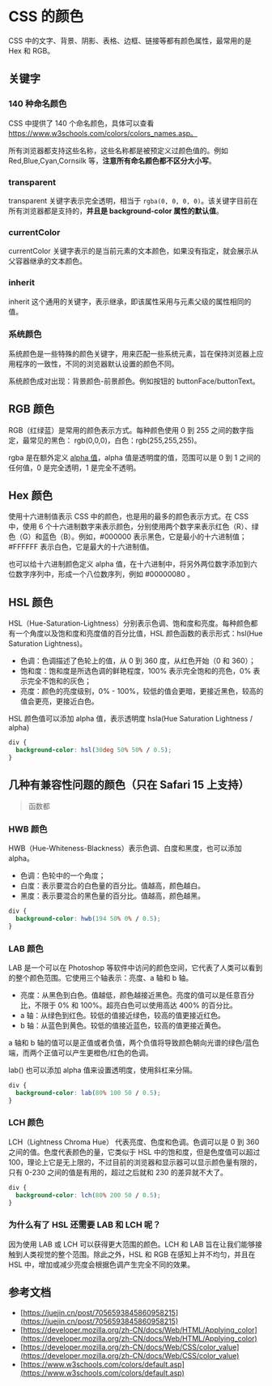 # CSS 的颜色

CSS 中的文字、背景、阴影、表格、边框、链接等都有颜色属性，最常用的是 Hex 和 RGB。

## 关键字

### 140 种命名颜色

CSS 中提供了 140 个命名颜色，具体可以查看 https://www.w3schools.com/colors/colors_names.asp。

所有浏览器都支持这些名称，这些名称都是被预定义过颜色值的。例如 Red,Blue,Cyan,Cornsilk 等，**注意所有命名颜色都不区分大小写**。

### transparent

transparent 关键字表示完全透明，相当于 `rgba(0, 0, 0, 0)`。该关键字目前在所有浏览器都是支持的，**并且是 background-color 属性的默认值**。

### currentColor

currentColor 关键字表示的是当前元素的文本颜色，如果没有指定，就会展示从父容器继承的文本颜色。

### inherit

inherit 这个通用的关键字，表示继承，即该属性采用与元素父级的属性相同的值。

### 系统颜色

系统颜色是一些特殊的颜色关键字，用来匹配一些系统元素，旨在保持浏览器上应用程序的一致性，不同的浏览器默认设置的颜色不同。

系统颜色成对出现：背景颜色-前景颜色。例如按钮的 buttonFace/buttonText。

## RGB 颜色

RGB（红绿蓝）是常用的颜色表示方式。每种颜色使用 0 到 255 之间的数字指定，最常见的黑色： rgb(0,0,0)，白色：rgb(255,255,255)。

rgba 是在额外定义 [alpha 值](https://en.wikipedia.org/wiki/Alpha_compositing)，alpha 值是透明度的值，范围可以是 0 到 1 之间的任何值，0 是完全透明，1 是完全不透明。

## Hex 颜色

使用十六进制值表示 CSS 中的颜色，也是用的最多的颜色表示方式。在 CSS 中，使用 6 个十六进制数字来表示颜色，分别使用两个数字来表示红色（R）、绿色（G）和蓝色（B）。例如，#000000 表示黑色，它是最小的十六进制值；#FFFFFF 表示白色，它是最大的十六进制值。

也可以给十六进制颜色定义 alpha 值，在十六进制中，将另外两位数字添加到六位数字序列中，形成一个八位数序列，例如 #00000080 。

## HSL 颜色

HSL（Hue-Saturation-Lightness）分别表示色调、饱和度和亮度。每种颜色都有一个角度以及饱和度和亮度值的百分比值，HSL 颜色函数的表示形式：hsl(Hue Saturation Lightness)。

- 色调：色调描述了色轮上的值，从 0 到 360 度，从红色开始（0 和 360）；
- 饱和度：饱和度是所选色调的鲜艳程度，100% 表示完全饱和的亮色，0% 表示完全不饱和的灰色；
- 亮度：颜色的亮度级别，0% - 100%，较低的值会更暗，更接近黑色，较高的值会更亮，更接近白色。

HSL 颜色值可以添加 alpha 值，表示透明度 hsla(Hue Saturation Lightness / alpha)

```css
div {
  background-color: hsl(30deg 50% 50% / 0.5);
}
```

## 几种有兼容性问题的颜色（只在 Safari 15 上支持）

> 函数都

### HWB 颜色

HWB（Hue-Whiteness-Blackness）表示色调、白度和黑度，也可以添加 alpha。

- 色调：色轮中的一个角度；
- 白度：表示要混合的白色量的百分比。值越高，颜色越白。
- 黑度：表示要混合的黑色量的百分比。值越高，颜色越黑。

```css
div {
  background-color: hwb(194 50% 0% / 0.5);
}
```

### LAB 颜色

LAB 是一个可以在 Photoshop 等软件中访问的颜色空间，它代表了人类可以看到的整个颜色范围。它使用三个轴表示：亮度、a 轴和 b 轴。

- 亮度：从黑色到白色。值越低，颜色越接近黑色。亮度的值可以是任意百分比，不限于 0% 和 100%。超亮白色可以使用高达 400% 的百分比。
- a 轴：从绿色到红色。较低的值接近绿色，较高的值更接近红色。
- b 轴：从蓝色到黄色。较低的值接近蓝色，较高的值更接近黄色。

a 轴和 b 轴的值可以是正值或者负值，两个负值将导致颜色朝向光谱的绿色/蓝色端，而两个正值可以产生更橙色/红色的色调。

lab() 也可以添加 alpha 值来设置透明度，使用斜杠来分隔。

```css
div {
  background-color: lab(80% 100 50 / 0.5);
}
```

### LCH 颜色

LCH（Lightness Chroma Hue） 代表亮度、色度和色调。色调可以是 0 到 360 之间的值。色度代表颜色的量，它类似于 HSL 中的饱和度，但是色度值可以超过 100，理论上它是无上限的，不过目前的浏览器和显示器可以显示颜色量有限的，只有 0-230 之间的值是有用的，超过之后就和 230 的差异就不大了。

```css
div {
  background-color: lch(80% 200 50 / 0.5);
}
```

### 为什么有了 HSL 还需要 LAB 和 LCH 呢？

因为使用 LAB 或 LCH 可以获得更大范围的颜色。LCH 和 LAB 旨在让我们能够接触到人类视觉的整个范围。除此之外，HSL 和 RGB 在感知上并不均匀，并且在 HSL 中，增加或减少亮度会根据色调产生完全不同的效果。

## 参考文档

- [https://juejin.cn/post/7056593845860958215](https://juejin.cn/post/7056593845860958215)
- [https://developer.mozilla.org/zh-CN/docs/Web/HTML/Applying_color](https://developer.mozilla.org/zh-CN/docs/Web/HTML/Applying_color)
- [https://developer.mozilla.org/zh-CN/docs/Web/CSS/color_value](https://developer.mozilla.org/zh-CN/docs/Web/CSS/color_value)
- [https://www.w3schools.com/colors/default.asp](https://www.w3schools.com/colors/default.asp)

